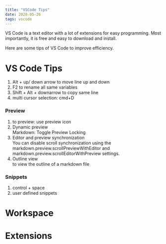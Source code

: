 ```yaml
---
title: "VSCode Tips"
date: 2020-05-26
tags: vscode
---
```



<!--excerpt.start-->VS Code is a text editor with a lot of extensions for easy programming. Most importantly, it is free and easy to download and install. <!--excerpt.end-->
Here are some tips of VS Code to improve efficiency.  

# VS Code Tips
1. Alt + up/ down arrow to move line up and down
2. F2 to rename all same variables
3. Shift + Alt + downarrow to copy same line
4. multi cursor selection: cmd+D

### Preview

1. to preview: use preview icon
2. Dynamic preview  
   Markdown: Toggle Preview Locking
3. Editor and preview synchronization  
   You can disable scroll synchronization using the markdown.preview.scrollPreviewWithEditor and markdown.preview.scrollEditorWithPreview settings.
4. Outline view  
   to view the outline of a markdown file

### Snippets

1. control + space
2. user defined snippets

# Workspace
# Extensions

